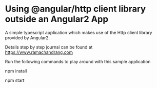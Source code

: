 # Using @angular/http client library outside an Angular2 App
A simple typescript application which makes use of the Http client library provided by Angular2.

Details step by step journal can be found at https://www.ramachandrang.com

Run the following commands to play around with this sample application

npm install

npm start